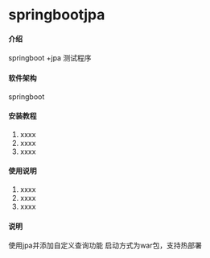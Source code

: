 # springbootjpa

#### 介绍
springboot +jpa 测试程序
#### 软件架构
springboot 


#### 安装教程

1. xxxx
2. xxxx
3. xxxx

#### 使用说明

1. xxxx
2. xxxx
3. xxxx

#### 说明
使用jpa并添加自定义查询功能
启动方式为war包，支持热部署
